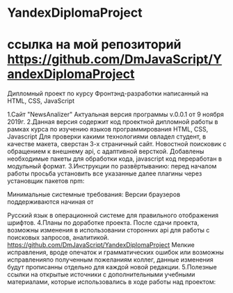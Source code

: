 # YandexDiplomaProject
# ссылка на мой репозиторий https://github.com/DmJavaScript/YandexDiplomaProject
Дипломный проект по курсу Фронтэнд-разработки написанный на HTML, CSS, JavaScript

1.Сайт "NewsAnalizer" Актуальная версия программы v.0.0.1 от 9 ноября 2019г.
2.Данная версия содержит код проектной дипломной работы в рамках курса по изучению языков программирования HTML, CSS, Javascript
Для проверки какими технологиями овладел студент, в качестве макета, сверстан 3-х страничный сайт. Новостной поисковик с обращением к внешнему api, с адаптивной версткой. 
Добавлены необходимые пакеты для обработки кода, javascript код переработан в модульный формат.
3.Инструкции по развёртыванию: перед началом работы просьба установить все указанные далее плагины через установщик пакетов npm:







Минимальные системные требования:
Версии браузеров поддерживаются начиная от

Русский язык в операционной системе для правильного отображения шрифтов.
4.Планы по доработке проекта. После сдачи проекта, возможны изменения в использовании сторонних api для работы с поисковых запросов, аналитикой. https://github.com/DmJavaScript/YandexDiplomaProject Мелкие исправления, вроде  опечаток и грамматических ошибок или возможны исправленияпо полученным пожеланиям коллег, данные изменения будут прописанны отдельно для каждой новой редакции.
5.Полезные ссылки на открытые источники с дополнительными учебными материалами, которые использовались в ходе работы над проектом:

